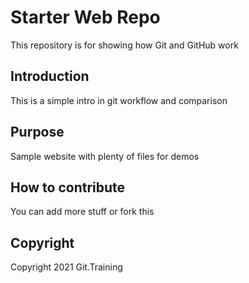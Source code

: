 # Starter Web Repo

This repository is for showing how Git and GitHub work

## Introduction
This is a simple intro in git workflow and comparison

## Purpose

Sample website with plenty of files for demos

## How to contribute
You can add more stuff or fork this

## Copyright
Copyright 2021 Git.Training